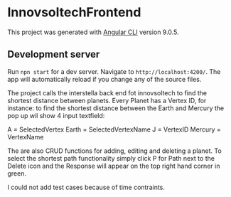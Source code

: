 # InnovsoltechFrontend

This project was generated with [Angular CLI](https://github.com/angular/angular-cli) version 9.0.5.

## Development server

Run `npn start` for a dev server. Navigate to `http://localhost:4200/`. The app will automatically reload if you change any of the source files.

The project calls the interstella back end fot innovsoltech to find the shortest distance between planets.
Every Planet has a Vertex ID, for instance: to find the shortest distance between the Earth and Mercury the pop up
wil show 4 input textfield:

A = SelectedVertex
Earth = SelectedVertexName
J = VertexID
Mercury = VertexName

The are also CRUD functions for adding, editing and deleting a planet. To select the shortest path functionality simply 
click P for Path next to the Delete icon and the Response will appear on the top right hand corner in green.


I could not add test cases because of time contraints.
